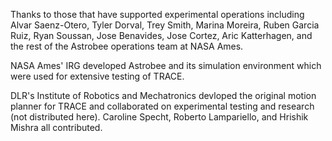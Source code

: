 Thanks to those that have supported experimental operations including Alvar Saenz-Otero, Tyler Dorval, Trey Smith, Marina Moreira, Ruben Garcia Ruiz, Ryan Soussan, Jose Benavides, Jose Cortez, Aric Katterhagen, and the rest of the Astrobee operations team at NASA Ames.

NASA Ames' IRG developed Astrobee and its simulation environment which were used for extensive testing of TRACE.

DLR's Institute of Robotics and Mechatronics devloped the original motion planner for TRACE and collaborated on experimental testing and research (not distributed here). Caroline Specht, Roberto Lampariello, and Hrishik Mishra all contributed.